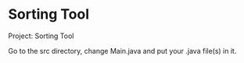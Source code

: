 # Sorting Tool

Project: Sorting Tool

Go to the src directory, change Main.java and put your .java file(s) in it.
